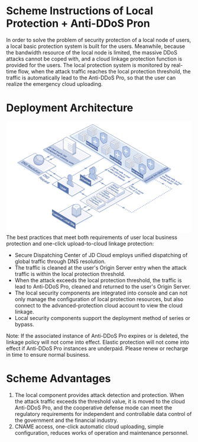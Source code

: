 # Scheme Instructions of Local Protection + Anti-DDoS Pron

In order to solve the problem of security protection of a local node of users, a local basic protection system is built for the users. Meanwhile, because the bandwidth resource of the local node is limited, the massive DDoS attacks cannot be coped with, and a cloud linkage protection function is provided for the users. The local protection system is monitored by real-time flow, when the attack traffic reaches the local protection threshold, the traffic is automatically lead to the Anti-DDoS Pro, so that the user can realize the emergency cloud uploading.

# Deployment Architecture
![Deployment Architecture](../../../../image/Advanced%20Anti-DDoS/Best-Practice01.png)<Br/>
The best practices that meet both requirements of user local business protection and one-click upload-to-cloud linkage protection:

- Secure Dispatching Center of JD Cloud employs unified dispatching of global traffic through DNS resolution.
- The traffic is cleaned at the user's Origin Server entry when the attack traffic is within the local protection threshold.
- When the attack exceeds the local protection threshold, the traffic is lead to Anti-DDoS Pro, cleaned and returned to the user's Origin Server.
- The local security components are integrated into console and can not only manage the configuration of local protection resources, but also connect to the advanced-protection cloud account to view the cloud linkage.
- Local security components support the deployment method of series or bypass.

Note: If the associated instance of Anti-DDoS Pro expires or is deleted, the linkage policy will not come into effect. Elastic protection will not come into effect if Anti-DDoS Pro instances are underpaid. Please renew or recharge in time to ensure normal business.

# Scheme Advantages
1. The local component provides attack detection and protection. When the attack traffic exceeds the threshold value, it is moved to the cloud Anti-DDoS Pro, and the cooperative defense mode can meet the regulatory requirements for independent and controllable data control of the government and the financial industry.
2. CNAME access, one-click automatic cloud uploading, simple configuration, reduces works of operation and maintenance personnel.
